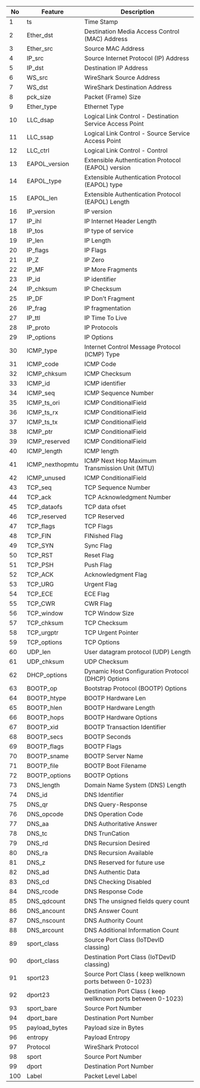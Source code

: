 |No|Feature|Description|
|-----|-----|-----|
|	1	|ts|Time Stamp|
|	2	|Ether_dst|Destination Media Access Control (MAC) Address|
|	3	|Ether_src|Source MAC Address|
|	4	|IP_src|Source Internet Protocol (IP) Address|
|	5	|IP_dst|Destination IP Address|
|	6	|WS_src|WireShark Source Address|
|	7	|WS_dst|WireShark Destination Address|
|	8	|pck_size|Packet (Frame) Size|
|	9	|Ether_type|Ethernet Type|
|	10	|LLC_dsap|Logical Link Control - Destination Service Access Point|
|	11	|LLC_ssap|Logical Link Control - Source Service Access Point|
|	12	|LLC_ctrl|Logical Link Control - Control|
|	13	|EAPOL_version|Extensible Authentication Protocol (EAPOL) version|
|	14	|EAPOL_type|Extensible Authentication Protocol (EAPOL) type|
|	15	|EAPOL_len|Extensible Authentication Protocol (EAPOL) Length|
|	16	|IP_version|IP version|
|	17	|IP_ihl|IP Internet Header Length|
|	18	|IP_tos|IP type of service|
|	19	|IP_len|IP Length|
|	20	|IP_flags|IP Flags|
|	21	|IP_Z|IP Zero|
|	22	|IP_MF|IP More Fragments|
|	23	|IP_id|IP identifier|
|	24	|IP_chksum|IP Checksum|
|	25	|IP_DF|IP Don’t Fragment|
|	26	|IP_frag|IP fragmentation|
|	27	|IP_ttl|IP Time To Live|
|	28	|IP_proto|IP Protocols|
|	29	|IP_options|IP Options|
|	30	|ICMP_type|Internet Control Message Protocol (ICMP) Type|
|	31	|ICMP_code|ICMP Code|
|	32	|ICMP_chksum|ICMP Checksum|
|	33	|ICMP_id|ICMP identifier|
|	34	|ICMP_seq|ICMP Sequence Number|
|	35	|ICMP_ts_ori|ICMP ConditionalField     |
|	36	|ICMP_ts_rx|ICMP ConditionalField     |
|	37	|ICMP_ts_tx|ICMP ConditionalField     |
|	38	|ICMP_ptr|ICMP ConditionalField     |
|	39	|ICMP_reserved|ICMP ConditionalField     |
|	40	|ICMP_length|ICMP  length|
|	41	|ICMP_nexthopmtu|ICMP Next Hop Maximum Transmission Unit (MTU)|
|	42	|ICMP_unused|ICMP ConditionalField     |
|	43	|TCP_seq|TCP Sequence Number|
|	44	|TCP_ack|TCP Acknowledgment Number|
|	45	|TCP_dataofs|TCP data ofset|
|	46	|TCP_reserved|TCP Reserved|
|	47	|TCP_flags|TCP Flags|
|	48	|TCP_FIN|FINished Flag|
|	49	|TCP_SYN|Sync Flag|
|	50	|TCP_RST|Reset Flag|
|	51	|TCP_PSH|Push Flag|
|	52	|TCP_ACK|Acknowledgment Flag|
|	53	|TCP_URG|Urgent Flag|
|	54	|TCP_ECE|ECE Flag|
|	55	|TCP_CWR|CWR Flag|
|	56	|TCP_window|TCP Window Size|
|	57	|TCP_chksum|TCP Checksum|
|	58	|TCP_urgptr|TCP Urgent Pointer|
|	59	|TCP_options|TCP Options|
|	60	|UDP_len|User datagram protocol (UDP) Length|
|	61	|UDP_chksum|UDP Checksum|
|	62	|DHCP_options|Dynamic Host Configuration Protocol (DHCP)  Options|
|	63	|BOOTP_op|Bootstrap Protocol (BOOTP)  Options|
|	64	|BOOTP_htype|BOOTP Hardware  Len  |
|	65	|BOOTP_hlen|BOOTP Hardware  Length  |
|	66	|BOOTP_hops|BOOTP Hardware  Options|
|	67	|BOOTP_xid|BOOTP Transaction Identifier|
|	68	|BOOTP_secs|BOOTP Seconds|
|	69	|BOOTP_flags|BOOTP Flags|
|	70	|BOOTP_sname|BOOTP Server Name|
|	71	|BOOTP_file|BOOTP  Boot Filename|
|	72	|BOOTP_options|BOOTP Options|
|	73	|DNS_length|Domain Name System (DNS) Length|
|	74	|DNS_id|DNS Identifier|
|	75	|DNS_qr|DNS Query-Response|
|	76	|DNS_opcode|DNS Operation Code|
|	77	|DNS_aa|DNS Authoritative Answer|
|	78	|DNS_tc|DNS TrunCation|
|	79	|DNS_rd|DNS Recursion Desired|
|	80	|DNS_ra|DNS Recursion Available|
|	81	|DNS_z|DNS Reserved for future use|
|	82	|DNS_ad|DNS Authentic Data|
|	83	|DNS_cd|DNS Checking Disabled|
|	84	|DNS_rcode|DNS Response Code |
|	85	|DNS_qdcount|DNS The unsigned fields query count|
|	86	|DNS_ancount|DNS Answer Count|
|	87	|DNS_nscount|DNS  Authority Count|
|	88	|DNS_arcount|DNS Additional Information Count|
|	89	|sport_class|Source Port Class (IoTDevID classing)|
|	90	|dport_class|Destination Port Class  (IoTDevID classing)|
|	91	|sport23|Source Port Class ( keep wellknown ports between 0-1023)|
|	92	|dport23|Destination Port Class ( keep wellknown ports between 0-1023)|
|	93	|sport_bare|Source Port Number|
|	94	|dport_bare|Destination Port Number|
|	95	|payload_bytes|Payload size in Bytes|
|	96	|entropy|Payload Entropy|
|	97	|Protocol|WireShark Protocol|
|	98	|sport|Source Port Number|
|	99	|dport|Destination Port Number|
|	100	|Label|Packet Level Label|